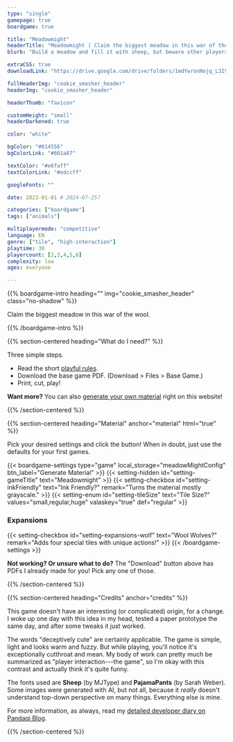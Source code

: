 ```yaml
---
type: "single"
gamepage: true
boardgame: true

title: "Meadowmight"
headerTitle: "Meadowmight | Claim the biggest meadow in this war of the wool."
blurb: "Build a meadow and fill it with sheep, but beware other players stomping into your peaceful grasslands and fencing off the wrong parts!"

extraCSS: true
downloadLink: "https://drive.google.com/drive/folders/1mdYwronNojq_L3I9vTkGdCVhVsnpiruT" # already updated!

fullHeaderImg: "cookie_smasher_header"
headerImg: "cookie_smasher_header"

headerThumb: "favicon"

customHeight: "small"
headerDarkened: true

color: "white"

bgColor: "#014556"
bgColorLink: "#601a87"

textColor: "#e6faff"
textColorLink: "#edccff"

googleFonts: ""

date: 2023-01-01 # 2024-07-25?

categories: ["boardgame"]
tags: ["animals"]

multiplayermode: "competitive"
language: EN
genre: ["tile", "high-interaction"]
playtime: 30
playercount: [2,3,4,5,6]
complexity: low
ages: everyone

---
```


{{% boardgame-intro heading="" img="cookie_smasher_header" class="no-shadow" %}}

Claim the biggest meadow in this war of the wool.

{{% /boardgame-intro %}}

{{% section-centered heading="What do I need?" %}}

Three simple steps.
* Read the short [playful rules](rules).
* Download the base game PDF. (Download > Files > Base Game.)
* Print, cut, play!

**Want more?** You can also [generate your own material](#material) right on this website!

{{% /section-centered %}}

{{% section-centered heading="Material" anchor="material" html="true" %}}

<p>Pick your desired settings and click the button! When in doubt, just use the defaults for your first games.</p>

{{< boardgame-settings type="game" local_storage="meadowMightConfig" btn_label="Generate Material" >}}
	{{< setting-hidden id="setting-gameTitle" text="Meadowmight" >}}
  {{< setting-checkbox id="setting-inkFriendly" text="Ink Friendly?" remark="Turns the material mostly grayscale." >}}
  {{< setting-enum id="setting-tileSize" text="Tile Size?" values="small,regular,huge" valaskey="true" def="regular" >}}
  <h3>Expansions</h3>
  {{< setting-checkbox id="setting-expansions-wolf" text="Wool Wolves?" remark="Adds four special tiles with unique actions!" >}}
{{< /boardgame-settings >}}

<p class="settings-remark"><strong>Not working? Or unsure what to do?</strong> The "Download" button above has PDFs I already made for you! Pick any one of those.</p>

{{% /section-centered %}}

{{% section-centered heading="Credits" anchor="credits" %}}

This game doesn't have an interesting (or complicated) origin, for a change. I woke up one day with this idea in my head, tested a paper prototype the same day, and after some tweaks it just worked.

The words "deceptively cute" are certainly applicable. The game is simple, light and looks warm and fuzzy. But while playing, you'll notice it's exceptionally cutthroat and mean. My body of work can pretty much be summarized as "player interaction---the game", so I'm okay with this contrast and actually think it's quite funny.

The fonts used are **Sheep** (by MJType) and **PajamaPants** (by Sarah Weber). Some images were generated with AI, but not all, because it _really_ doesn't understand top-down perspective on many things. Everything else is mine.

For more information, as always, read my [detailed developer diary on Pandaqi Blog](https://pandaqi.com/blog/boardgames/meadowmight).

{{% /section-centered %}}
